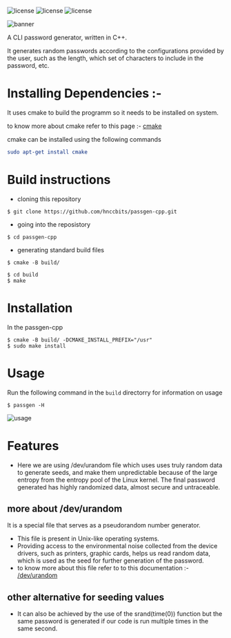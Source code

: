 <!-- # passgen-cpp
A CLI password generator written in C++

## Build

```
git clone https://github.com/hnccbits/passgen-cpp.git
cd passgen-cpp
cmake -B build/
cd build
make
```

[Read Design goals](DESIGN.md) -->
![license](https://img.shields.io/badge/license-MIT-brightgreen) 
![license](https://img.shields.io/badge/dependencies-cmake-yellowgreen)
![license](https://img.shields.io/badge/forks-13-blue)

![banner](https://github.com/kumarharsh2396/passgen-cpp/blob/main/_%F0%9F%94%90_%E2%89%AA_passgen-cpp_%E2%89%AB_%F0%9F%85%92%F0%9F%85%9B%F0%9F%85%98_tool.png?raw=true)

 A CLI password generator, written in C++.

 It generates random passwords according to the configurations provided by the user, such as the length, which set of characters to include in the password, etc. 


# Installing Dependencies :-
 It uses cmake to build the programm so it needs to be installed on system.

to know more about cmake refer to this page :- [cmake](https://cmake.org/cmake/help/latest/guide/tutorial/index.html)

 cmake can be installed using the following commands



```cmake
sudo apt-get install cmake
```
# Build instructions


- cloning this repository
```
$ git clone https://github.com/hnccbits/passgen-cpp.git
```
- going into the reposistory
```
$ cd passgen-cpp
```
- generating standard build files
```
$ cmake -B build/
```
```
$ cd build
$ make
```

# Installation

In the passgen-cpp

```
$ cmake -B build/ -DCMAKE_INSTALL_PREFIX="/usr"
$ sudo make install
```

# Usage
 Run the following command in  the ``` build ``` directorry for information on usage
 ```
 $ passgen -H
 ```
 ![usage](https://github.com/kumarharsh2396/passgen-cpp/blob/main/carbon.png?raw=true)


# Features

- Here we are using /dev/urandom file which uses uses truly random data to generate seeds, and make them unpredictable because of the large entropy from the     entropy pool of the Linux kernel. The final password generated has highly randomized data, almost secure and untraceable.

## more about /dev/urandom
 It is a special file that serves as a pseudorandom number generator.
 - This file is present in Unix-like operating systems.
 - Providing access to the environmental noise collected from the device drivers, such as printers, graphic cards, helps us read random data, which is used as the seed for further generation of the password. 
 - to know more about this file refer to to this documentation :- [/dev/urandom](https://man7.org/linux/man-pages/man4/random.4.html) 
 
 ## other alternative for seeding values
 - It can also be achieved by the use of the srand(time(0)) function but the same password is generated if our code is run multiple times in the same second.

 




